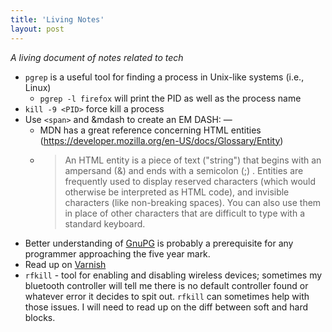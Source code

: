 ```yaml
---
title: 'Living Notes'
layout: post
---
```


*A living document of notes related to tech*

- `pgrep` is a useful tool for finding a process in Unix-like systems (i.e., Linux)
	- `pgrep -l firefox` will print the PID as well as the process name
- `kill -9 <PID>` force kill a process 
- Use `<span>` and &mdash to create an EM DASH: <span>&mdash;</span> 
	- MDN has a great reference concerning HTML entities (https://developer.mozilla.org/en-US/docs/Glossary/Entity)
	- > An HTML entity is a piece of text ("string") that begins with an ampersand (&) and ends with a semicolon (;) . Entities are frequently used to display reserved characters (which would otherwise be interpreted as HTML code), and invisible characters (like non-breaking spaces). You can also use them in place of other characters that are difficult to type with a standard keyboard.  
- Better understanding of [GnuPG](https://gnupg.org/faq/gnupg-faq.html) is probably a prerequisite for any programmer approaching the five year mark.
- Read up on [Varnish](https://varnish-cache.org/docs/6.3/index.html) 
- `rfkill` - tool for enabling and disabling wireless devices; sometimes my bluetooth controller will tell me there is no default controller found or whatever error it decides to spit out. `rfkill` can sometimes help with those issues. I will need to read up on the diff between soft and hard blocks.
